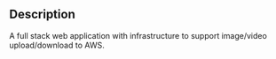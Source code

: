 ## Description

A full stack web application with infrastructure to support image/video upload/download to AWS.
